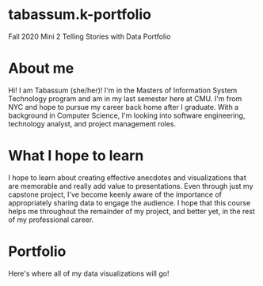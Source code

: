# tabassum.k-portfolio
Fall 2020 Mini 2 Telling Stories with Data Portfolio

# About me
Hi! I am Tabassum (she/her)! I'm in the Masters of Information System Technology program and am in my last semester here at CMU. I'm from NYC and hope to pursue my career back home after I graduate. With a background in Computer Science, I'm looking into software engineering, technology analyst, and project management roles. 

# What I hope to learn
I hope to learn about creating effective anecdotes and visualizations that are memorable and really add value to presentations. Even through just my capstone project, I've become keenly aware of the importance of appropriately sharing data to engage the audience. I hope that this course helps me throughout the remainder of my project, and better yet, in the rest of my professional career. 

# Portfolio
Here's where all of my data visualizations will go!
